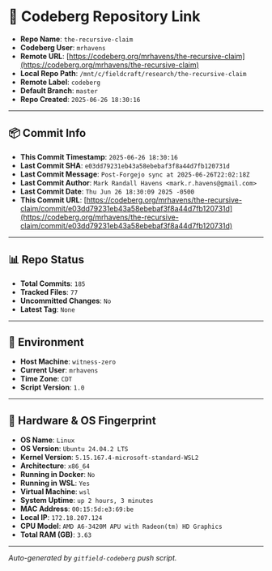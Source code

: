 # 🔗 Codeberg Repository Link

- **Repo Name**: `the-recursive-claim`
- **Codeberg User**: `mrhavens`
- **Remote URL**: [https://codeberg.org/mrhavens/the-recursive-claim](https://codeberg.org/mrhavens/the-recursive-claim)
- **Local Repo Path**: `/mnt/c/fieldcraft/research/the-recursive-claim`
- **Remote Label**: `codeberg`
- **Default Branch**: `master`
- **Repo Created**: `2025-06-26 18:30:16`

---

## 📦 Commit Info

- **This Commit Timestamp**: `2025-06-26 18:30:16`
- **Last Commit SHA**: `e03dd79231eb43a58ebebaf3f8a44d7fb120731d`
- **Last Commit Message**: `Post-Forgejo sync at 2025-06-26T22:02:18Z`
- **Last Commit Author**: `Mark Randall Havens <mark.r.havens@gmail.com>`
- **Last Commit Date**: `Thu Jun 26 18:30:09 2025 -0500`
- **This Commit URL**: [https://codeberg.org/mrhavens/the-recursive-claim/commit/e03dd79231eb43a58ebebaf3f8a44d7fb120731d](https://codeberg.org/mrhavens/the-recursive-claim/commit/e03dd79231eb43a58ebebaf3f8a44d7fb120731d)

---

## 📊 Repo Status

- **Total Commits**: `185`
- **Tracked Files**: `77`
- **Uncommitted Changes**: `No`
- **Latest Tag**: `None`

---

## 🧭 Environment

- **Host Machine**: `witness-zero`
- **Current User**: `mrhavens`
- **Time Zone**: `CDT`
- **Script Version**: `1.0`

---

## 🧬 Hardware & OS Fingerprint

- **OS Name**: `Linux`
- **OS Version**: `Ubuntu 24.04.2 LTS`
- **Kernel Version**: `5.15.167.4-microsoft-standard-WSL2`
- **Architecture**: `x86_64`
- **Running in Docker**: `No`
- **Running in WSL**: `Yes`
- **Virtual Machine**: `wsl`
- **System Uptime**: `up 2 hours, 3 minutes`
- **MAC Address**: `00:15:5d:e3:69:be`
- **Local IP**: `172.18.207.124`
- **CPU Model**: `AMD A6-3420M APU with Radeon(tm) HD Graphics`
- **Total RAM (GB)**: `3.63`

---

_Auto-generated by `gitfield-codeberg` push script._
